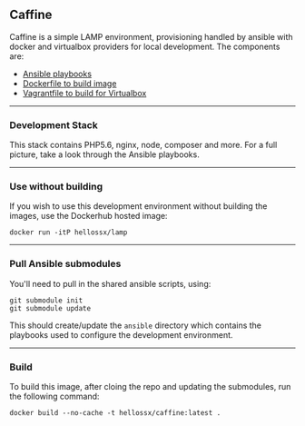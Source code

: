 ## Caffine
Caffine is a simple LAMP environment, provisioning handled by ansible with docker 
and virtualbox providers for local development. The components are:
  
  - [Ansible playbooks](https://github.com/ssx/caffine-ansible)
  - [Dockerfile to build image](https://github.com/ssx/caffine-docker)
  - [Vagrantfile to build for Virtualbox](https://github.com/ssx/caffine-virtualbox)
        
---

### Development Stack
This stack contains PHP5.6, nginx, node, composer and more. For a full picture, 
take a look through the Ansible playbooks.

---

### Use without building
If you wish to use this development environment without building the images, use the 
Dockerhub hosted image:
 
    docker run -itP hellossx/lamp 
 
---

### Pull Ansible submodules
You'll need to pull in the shared ansible scripts, using:

    git submodule init
    git submodule update


This should create/update the `ansible` directory which contains the playbooks 
used to configure the development environment.

---

### Build
To build this image, after cloing the repo and updating the submodules, run the 
following command:

    docker build --no-cache -t hellossx/caffine:latest .